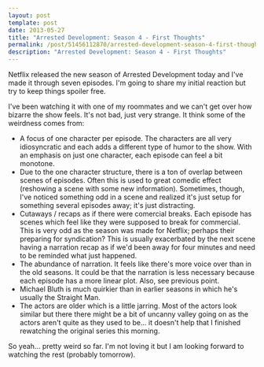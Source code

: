 ```yaml
---
layout: post
template: post
date: 2013-05-27
title: "Arrested Development: Season 4 - First Thoughts"
permalink: /post/51456112870/arrested-development-season-4-first-thoughts
description: "Arrested Development: Season 4 - First Thoughts"
---
```

Netflix released the new season of Arrested Development today and I've made it through seven episodes. I'm going to share my initial reaction but try to keep things spoiler free.

I've been watching it with one of my roommates and we can't get over how bizarre the show feels. It's not bad, just very strange. It think some of the weirdness comes from:

*   A focus of one character per episode. The characters are all very idiosyncratic and each adds a different type of humor to the show. With an emphasis on just one character, each episode can feel a bit monotone.
*   Due to the one character structure, there is a ton of overlap between scenes of episodes. Often this is used to great comedic effect (reshowing a scene with some new information). Sometimes, though, I've noticed something odd in a scene and realized it's just setup for something several episodes away; it's just distracting.
*   Cutaways / recaps as if there were comercial breaks. Each episode has scenes which feel like they were supposed to break for commercial. This is very odd as the season was made for Netflix; perhaps their preparing for syndication? This is usually exacerbated by the next scene having a narration recap as if we'd been away for four minutes and need to be reminded what just happened. 
*   The abundance of narration. It feels like there's more voice over than in the old seasons. It could be that the narration is less necessary because each episode has a more linear plot. Also, see previous point.
*   Michael Bluth is much quirkier than in earlier seasons in which he's usually the Straight Man.
*   The actors are older which is a little jarring. Most of the actors look similar but there there might be a bit of uncanny valley going on as the actors aren't quite as they used to be... it doesn't help that I finished rewatching the original series this morning.

So yeah... pretty weird so far. I'm not loving it but I am looking forward to watching the rest (probably tomorrow).
